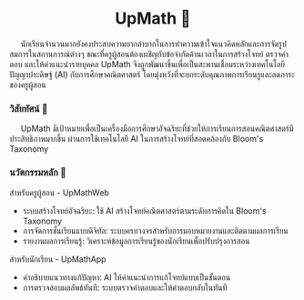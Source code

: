 <h1 align=center>UpMath 💼</h1>
<md-divider></md-divider>

&nbsp;&nbsp;&nbsp;&nbsp;&nbsp;นักเรียนจำนวนมากยังคงประสบความยากลำบากในการทำความเข้าใจแนวคิดหลักและการจัดรูปสมการในสถานการณ์ต่างๆ ขณะที่ครูผู้สอนต้องเผชิญกับข้อจำกัดด้านเวลาในการสร้างโจทย์ ตรวจคำตอบ และให้คำแนะนำรายบุคคล UpMath จึงถูกพัฒนาขึ้นเพื่อเป็นสะพานเชื่อมระหว่างเทคโนโลยีปัญญาประดิษฐ์ (AI) กับการศึกษาคณิตศาสตร์ โดยมุ่งหวังที่จะยกระดับคุณภาพการเรียนรูและลดภาระของครูผู้สอน

### วิสัยทัศน์ 👀
&nbsp;&nbsp;&nbsp;&nbsp;&nbsp;UpMath มีเป้าหมายเพื่อเป็นเครื่องมือการศึกษาอัจฉริยะที่ช่วยให้การเรียนการสอนคณิตศาสตร์มีประสิทธิภาพมากขึ้น ผ่านการใช้เทคโนโลยี AI ในการสร้างโจทย์ที่สอดคล้องกับ Bloom's Taxonomy

### นวัตกรรมหลัก 📡
สำหรับครูผู้สอน - UpMathWeb
- ระบบสร้างโจทย์อัจฉริยะ: ใช้ AI สร้างโจทย์คณิตศาสตร์ตามระดับการคิดใน Bloom's Taxonomy
- การจัดการชั้นเรียนแบบดิจิทัล: ระบบครบวงจรสำหรับการมอบหมายงานและติดตามผลการเรียน
- รายงานผลการเรียนรู้: วิเคราะห์ข้อมูลการเรียนรู้ของนักเรียนเพื่อปรับปรุงการสอน

สำหรับนักเรียน - UpMathApp
- คำอธิบายแนวทางแก้ปัญหา: AI ให้คำแนะนำการแก้โจทย์แบบเป็นขั้นตอน
- การตรวจสอบผลลัพธ์ทันที: ระบบตรวจคำตอบและให้คำตอบกลับในทันที
